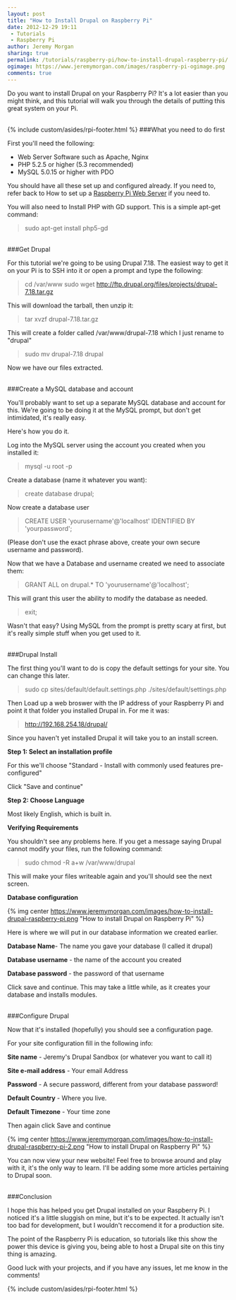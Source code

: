 ```yaml
---
layout: post
title: "How to Install Drupal on Raspberry Pi"
date: 2012-12-29 19:11
 - Tutorials
 - Raspberry Pi
author: Jeremy Morgan
sharing: true
permalink: /tutorials/raspberry-pi/how-to-install-drupal-raspberry-pi/
ogimage: https://www.jeremymorgan.com/images/raspberry-pi-ogimage.png
comments: true
---
```

Do you want to install Drupal on your Raspberry Pi? It's a lot easier than you might think, and this tutorial will walk you through the details of putting this great system on your Pi. 
<!-- more -->
<br />
{% include custom/asides/rpi-footer.html %}
###What you need to do first

First you'll need the following:

* Web Server Software such as Apache, Nginx
* PHP 5.2.5 or higher (5.3 recommended)
* MySQL 5.0.15 or higher with PDO

You should have all these set up and configured already. If you need to, refer back to How to set up a <a href="/tutorials/raspberry-pi/how-to-raspberry-pi-web-server/">Raspberry Pi Web Server</a> if you need to. 

You will also need to Install PHP with GD support. This is a simple apt-get command:

>sudo apt-get install php5-gd

<br />
###Get Drupal

For this tutorial we're going to be using Drupal 7.18. The easiest way to get it on your Pi is to SSH into it or open a prompt and type the following:

>cd /var/www
>sudo wget http://ftp.drupal.org/files/projects/drupal-7.18.tar.gz

This will download the tarball, then unzip it:

>tar xvzf drupal-7.18.tar.gz

This will create a folder called /var/www/drupal-7.18 which I just rename to "drupal"

>sudo mv drupal-7.18 drupal

Now we have our files extracted. 

<br />
###Create a MySQL database and account

You'll probably want to set up a separate MySQL database and account for this. We're going to be doing it at the MySQL prompt, but don't get intimidated, it's really easy.

Here's how you do it. 

Log into the MySQL server using the account you created when you installed it:

>mysql -u root -p

Create a database (name it whatever you want):

>create database drupal;

Now create a database user 

>CREATE USER 'yourusername'@'localhost' IDENTIFIED BY 'yourpassword';

(Please don't use the exact phrase above, create your own secure username and password). 

Now that we have a Database and username created we need to associate them:

>GRANT ALL on drupal.* TO 'yourusername'@'localhost';

This will grant this user the ability to modify the database as needed. 

>exit;

Wasn't that easy? Using MySQL from the prompt is pretty scary at first, but it's really simple stuff when you get used to it. 

<br />
###Drupal Install

The first thing you'll want to do is copy the default settings for your site. You can change this later.

>sudo cp sites/default/default.settings.php ./sites/default/settings.php

Then Load up a web broswer with the IP address of your Raspberry Pi and point it that folder you installed Drupal in. For me it was:

>http://192.168.254.18/drupal/

Since you haven't yet installed Drupal it will take you to an install screen.

**Step 1: Select an installation profile**

For this we'll choose "Standard - Install with commonly used features pre-configured"

Click "Save and continue"

**Step 2: Choose Language**

Most likely English, which is built in. 

**Verifying Requirements**

You shouldn't see any problems here. If you get a message saying Drupal cannot modify your files, run the following command:

>sudo chmod -R a+w /var/www/drupal

This will make your files writeable again and you'll should see the next screen.

**Database configuration**

{% img center https://www.jeremymorgan.com/images/how-to-install-drupal-raspberry-pi.png "How to install Drupal on Raspberry Pi" %}

Here is where we will put in our database information we created earlier.

**Database Name**- The name you gave your database (I called it drupal)

**Database username** - the name of the account you created

**Database password** - the password of that username

Click save and continue. This may take a little while, as it creates your database and installs modules. 

<br />
###Configure Drupal

Now that it's installed (hopefully) you should see a configuration page.

For your site configuration fill in the following info:

**Site name** - Jeremy's Drupal Sandbox (or whatever you want to call it)

**Site e-mail address** - Your email Address

**Password** - A secure password, different from your database password!

**Default Country** - Where you live.

**Default Timezone** - Your time zone

Then again click Save and continue

{% img center https://www.jeremymorgan.com/images/how-to-install-drupal-raspberry-pi-2.png "How to install Drupal on Raspberry Pi" %}

You can now view your new website! Feel free to browse around and play with it, it's the only way to learn. I'll be adding some more articles pertaining to Drupal soon. 

<br />
###Conclusion

I hope this has helped you get Drupal installed on your Raspberry Pi. I noticed it's a little sluggish on mine, but it's to be expected. It actually isn't too bad for development, but I wouldn't reccomend it for a production site. 

The point of the Raspberry Pi is education, so tutorials like this show the power this device is giving you, being able to host a Drupal site on this tiny thing is amazing. 

Good luck with your projects, and if you have any issues, let me know in the comments!
 
{% include custom/asides/rpi-footer.html %}
